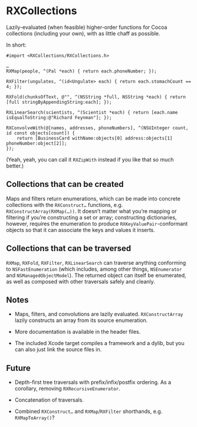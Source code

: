# RXCollections

Lazily-evaluated (when feasible) higher-order functions for Cocoa collections (including your own), with as little chaff as possible.

In short:

	#import <RXCollections/RXCollections.h>
	
	…
	RXMap(people, ^(Pal *each) { return each.phoneNumber; });
	
	RXFilter(ungulates, ^(id<Ungulate> each) { return each.stomachCount == 4; });
	
	RXFold(chunksOfText, @"", ^(NSString *full, NSString *each) { return [full stringByAppendingString:each]; });
	
	RXLinearSearch(scientists, ^(Scientist *each) { return [each.name isEqualToString:@"Richard Feynman"]; });
	
	RXConvolveWith(@[names, addresses, phoneNumbers], ^(NSUInteger count, id const objects[count]) {
		return [BusinessCard withName:objects[0] address:objects[1] phoneNumber:object[2]];
	});

(Yeah, yeah, you can call it `RXZipWith` instead if you like that so much better.)

## Collections that can be created

Maps and filters return enumerations, which can be made into concrete collections with the `RXConstruct…` functions, e.g. `RXConstructArray(RXMap(…))`. It doesn’t matter what you’re mapping or filtering if you’re constructing a set or array; constructing dictionaries, however, requires the enumeration to produce `RXKeyValuePair`-conformant objects so that it can associate the keys and values it inserts.

## Collections that can be traversed

`RXMap`, `RXFold`, `RXFilter`, `RXLinearSearch` can traverse anything conforming to `NSFastEnumeration` (which includes, among other things, `NSEnumerator` and `NSManagedObjectModel`). The returned object can itself be enumerated, as well as composed with other traversals safely and cleanly.

## Notes

- Maps, filters, and convolutions are lazily evaluated. `RXConstructArray` lazily constructs an array from its source enumeration.

- More documentation is available in the header files.

- The included Xcode target compiles a framework and a dylib, but you can also just link the source files in.

## Future

- Depth-first tree traversals with prefix/infix/postfix ordering. As a corollary, removing `RXRecursiveEnumerator`.

- Concatenation of traversals.

- Combined `RXConstruct…` and `RXMap`/`RXFilter` shorthands, e.g. `RXMapToArray()`?
